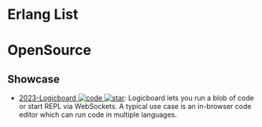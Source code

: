 # Erlang List

# OpenSource

## Showcase

- [2023-Logicboard ![code](https://ng-tech.icu/assets/code.svg) ![star](https://img.shields.io/github/stars/logicboard/logicboard)](https://github.com/logicboard/logicboard): Logicboard lets you run a blob of code or start REPL via WebSockets. A typical use case is an in-browser code editor which can run code in multiple languages.
